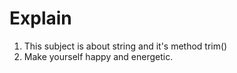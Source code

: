 # Explain

1. This subject is about string and it's method trim()
2. Make yourself happy and energetic. 
